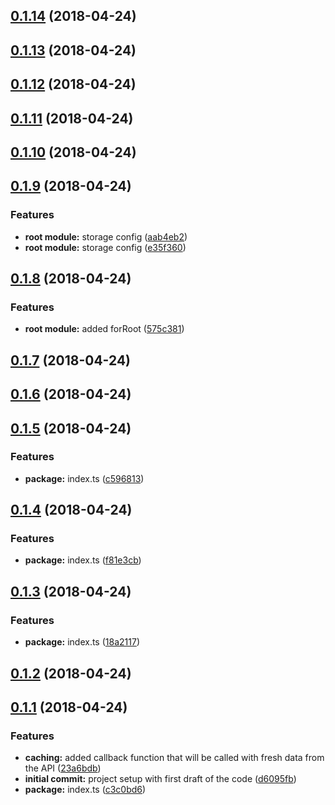 <a name="0.1.14"></a>
## [0.1.14](https://github.com/binzma/observable-cache/compare/v0.1.13...v0.1.14) (2018-04-24)



<a name="0.1.13"></a>
## [0.1.13](https://github.com/binzma/observable-cache/compare/v0.1.12...v0.1.13) (2018-04-24)



<a name="0.1.12"></a>
## [0.1.12](https://github.com/binzma/observable-cache/compare/v0.1.11...v0.1.12) (2018-04-24)



<a name="0.1.11"></a>
## [0.1.11](https://github.com/binzma/observable-cache/compare/v0.1.10...v0.1.11) (2018-04-24)



<a name="0.1.10"></a>
## [0.1.10](https://github.com/binzma/observable-cache/compare/v0.1.9...v0.1.10) (2018-04-24)



<a name="0.1.9"></a>
## [0.1.9](https://github.com/binzma/observable-cache/compare/v0.1.8...v0.1.9) (2018-04-24)


### Features

* **root module:** storage config ([aab4eb2](https://github.com/binzma/observable-cache/commit/aab4eb2))
* **root module:** storage config ([e35f360](https://github.com/binzma/observable-cache/commit/e35f360))



<a name="0.1.8"></a>
## [0.1.8](https://github.com/binzma/observable-cache/compare/v0.1.7...v0.1.8) (2018-04-24)


### Features

* **root module:** added forRoot ([575c381](https://github.com/binzma/observable-cache/commit/575c381))



<a name="0.1.7"></a>
## [0.1.7](https://github.com/binzma/observable-cache/compare/v0.1.6...v0.1.7) (2018-04-24)



<a name="0.1.6"></a>
## [0.1.6](https://github.com/binzma/observable-cache/compare/v0.1.5...v0.1.6) (2018-04-24)



<a name="0.1.5"></a>
## [0.1.5](https://github.com/binzma/observable-cache/compare/v0.1.4...v0.1.5) (2018-04-24)


### Features

* **package:** index.ts ([c596813](https://github.com/binzma/observable-cache/commit/c596813))



<a name="0.1.4"></a>
## [0.1.4](https://github.com/binzma/observable-cache/compare/v0.1.3...v0.1.4) (2018-04-24)


### Features

* **package:** index.ts ([f81e3cb](https://github.com/binzma/observable-cache/commit/f81e3cb))



<a name="0.1.3"></a>
## [0.1.3](https://github.com/binzma/observable-cache/compare/v0.1.2...v0.1.3) (2018-04-24)


### Features

* **package:** index.ts ([18a2117](https://github.com/binzma/observable-cache/commit/18a2117))



<a name="0.1.2"></a>
## [0.1.2](https://github.com/binzma/observable-cache/compare/v0.1.1...v0.1.2) (2018-04-24)



<a name="0.1.1"></a>
## [0.1.1](https://github.com/binzma/observable-cache/compare/d6095fb...v0.1.1) (2018-04-24)


### Features

* **caching:** added callback function that will be called with fresh data from the API ([23a6bdb](https://github.com/binzma/observable-cache/commit/23a6bdb))
* **initial commit:** project setup with first draft of the code ([d6095fb](https://github.com/binzma/observable-cache/commit/d6095fb))
* **package:** index.ts ([c3c0bd6](https://github.com/binzma/observable-cache/commit/c3c0bd6))



